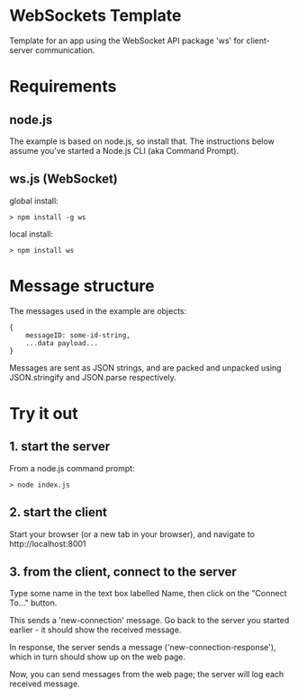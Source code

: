 # WebSockets Template

Template for an app using the WebSocket API package 'ws' for client-server communication.

# Requirements

## node.js

The example is based on node.js, so install that.
The instructions below assume you've started a Node.js CLI (aka Command Prompt).

## ws.js (WebSocket)
global install:
```
> npm install -g ws
```
local install:
```
> npm install ws
```

# Message structure

The messages used in the example are objects:
```
{
    messageID: some-id-string,
    ...data payload... 
}
```
Messages are sent as JSON strings, and are packed and unpacked using JSON.stringify and JSON.parse respectively.

# Try it out

## 1. start the server
From a node.js command prompt:
```
> node index.js
```

## 2. start the client

Start your browser (or a new tab in your browser), and navigate to http://localhost:8001

## 3. from the client, connect to the server

Type some name in the text box labelled Name, then click on the "Connect To..." button.

This sends a 'new-connection' message. Go back to the server you started earlier - it should show the received message.

In response, the server sends a message ('new-connection-response'), which in turn should show up on the web page.

Now, you can send messages from the web page; the server will log each received message.
